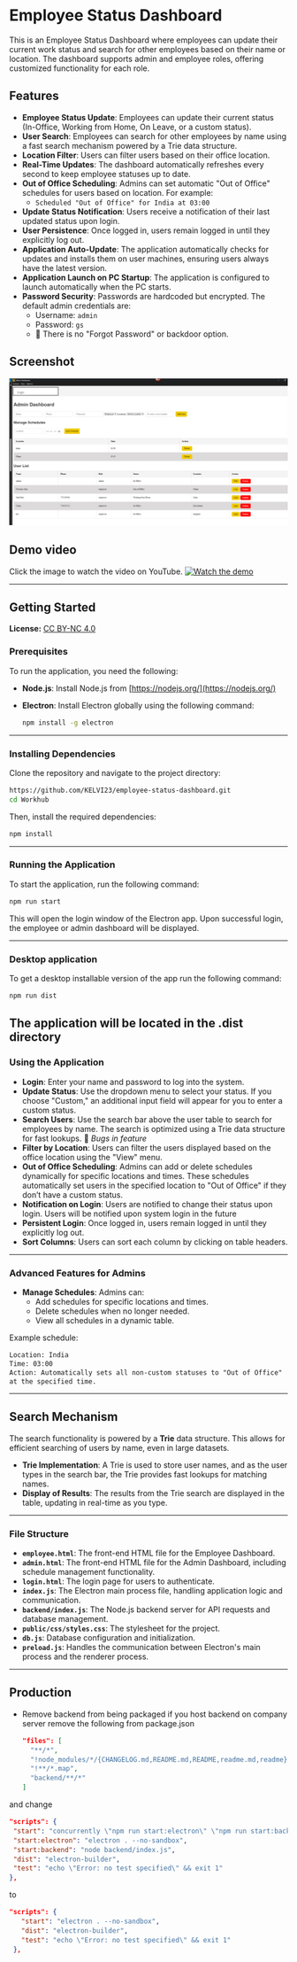# Employee Status Dashboard
This is an Employee Status Dashboard where employees can update their current work status and search for other employees based on their name or location. The dashboard supports admin and employee roles, offering customized functionality for each role.

## Features

- **Employee Status Update**: Employees can update their current status (In-Office, Working from Home, On Leave, or a custom status).
- **User Search**: Employees can search for other employees by name using a fast search mechanism powered by a Trie data structure.
- **Location Filter**: Users can filter users based on their office location.
- **Real-Time Updates**: The dashboard automatically refreshes every second to keep employee statuses up to date.
- **Out of Office Scheduling**: Admins can set automatic "Out of Office" schedules for users based on location. For example:
  - `Scheduled "Out of Office" for India at 03:00`
- **Update Status Notification**: Users receive a notification of their last updated status upon login.
- **User Persistence**: Once logged in, users remain logged in until they explicitly log out.
- **Application Auto-Update**: The application automatically checks for updates and installs them on user machines, ensuring users always have the latest version.
- **Application Launch on PC Startup**: The application is configured to launch automatically when the PC starts.
- **Password Security**: Passwords are hardcoded but encrypted. The default admin credentials are:
  - Username: `admin`
  - Password: `gs`
  - 🚫 There is no "Forgot Password" or backdoor option.

## Screenshot

![Screenshot of Employee Status Dashboard](Screenshot.png)

## Demo video
Click the image to watch the video on YouTube.
[![Watch the demo](https://img.youtube.com/vi/qaVujcHjTYE/maxresdefault.jpg)](https://youtu.be/qaVujcHjTYE)



---

## Getting Started
**License:** [CC BY-NC 4.0](https://creativecommons.org/licenses/by-nc/4.0/)  
### Prerequisites

To run the application, you need the following:

- **Node.js**: Install Node.js from [https://nodejs.org/](https://nodejs.org/)
- **Electron**: Install Electron globally using the following command:
  
  ```bash
  npm install -g electron
  ```

---

### Installing Dependencies

Clone the repository and navigate to the project directory:

```bash
https://github.com/KELVI23/employee-status-dashboard.git
cd Workhub
```

Then, install the required dependencies:

```bash
npm install
```

---

### Running the Application

To start the application, run the following command:

```bash
npm run start
```

This will open the login window of the Electron app. Upon successful login, the employee or admin dashboard will be displayed.

---
### Desktop application

To get a desktop installable version of the app run the following command:
```bash
npm run dist
```
The application will be located in the .dist directory
---
### Using the Application

- **Login**: Enter your name and password to log into the system.
- **Update Status**: Use the dropdown menu to select your status. If you choose "Custom," an additional input field will appear for you to enter a custom status.
- **Search Users**: Use the search bar above the user table to search for employees by name. The search is optimized using a Trie data structure for fast lookups. 🚫 *Bugs in feature*
- **Filter by Location**: Users can filter the users displayed based on the office location using the "View" menu.
- **Out of Office Scheduling**: Admins can add or delete schedules dynamically for specific locations and times. These schedules automatically set users in the specified location to "Out of Office" if they don’t have a custom status.
- **Notification on Login**: Users are notified to change their status upon login. Users will be notified upon system login in the future
- **Persistent Login**: Once logged in, users remain logged in until they explicitly log out.
- **Sort Columns**: Users can sort each column by clicking on table headers.

---

### Advanced Features for Admins

- **Manage Schedules**: Admins can:
  - Add schedules for specific locations and times.
  - Delete schedules when no longer needed.
  - View all schedules in a dynamic table.

Example schedule:
```plaintext
Location: India
Time: 03:00
Action: Automatically sets all non-custom statuses to "Out of Office" at the specified time.
```
---

## Search Mechanism

The search functionality is powered by a **Trie** data structure. This allows for efficient searching of users by name, even in large datasets.

- **Trie Implementation**: A Trie is used to store user names, and as the user types in the search bar, the Trie provides fast lookups for matching names.
- **Display of Results**: The results from the Trie search are displayed in the table, updating in real-time as you type.

---

### File Structure

- **`employee.html`**: The front-end HTML file for the Employee Dashboard.
- **`admin.html`**: The front-end HTML file for the Admin Dashboard, including schedule management functionality.
- **`login.html`**: The login page for users to authenticate.
- **`index.js`**: The Electron main process file, handling application logic and communication.
- **`backend/index.js`**: The Node.js backend server for API requests and database management.
- **`public/css/styles.css`**: The stylesheet for the project.
- **`db.js`**: Database configuration and initialization.
- **`preload.js`**: Handles the communication between Electron's main process and the renderer process.

---
## Production
- Remove backend from being packaged if you host backend on company server
remove the following from package.json

   ```json
   "files": [
     "**/*",
     "!node_modules/*/{CHANGELOG.md,README.md,README,readme.md,readme}",
     "!**/*.map",
     "backend/**/*"
   ]
   ```

and change 

   ```json
  "scripts": {
    "start": "concurrently \"npm run start:electron\" \"npm run start:backend\"",
    "start:electron": "electron . --no-sandbox",
    "start:backend": "node backend/index.js",
    "dist": "electron-builder",
    "test": "echo \"Error: no test specified\" && exit 1"
  },
   ```

to 

 ```json
"scripts": {
    "start": "electron . --no-sandbox",
    "dist": "electron-builder",
    "test": "echo \"Error: no test specified\" && exit 1"
  },
  ```


